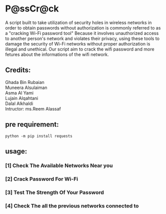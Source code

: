 # P@ssCr@ck
A script built to take utilization of security holes in wireless networks in order to obtain passwords without authorization is commonly referred to as a "cracking Wi-Fi password tool" Because it involves unauthorized access to another person's network and violates their privacy, using these tools to damage the security of Wi-Fi networks without proper authorization is illegal and unethical. Our script aim to crack the wifi password and more fetures about the informations of the wifi network. 

## Credits:
Ghada Bin Rubaian <br />
Muneera Alsulaiman <br />
Asma Al Yami <br />
Lujain Alqahtani <br />
Dalal Alkhaldi <br />
Intructor: ms.Reem Alassaf <br />
## pre requirement:
	python -m pip install requests 
## usage:
### [1] Check The Available Networks Near you
### [2] Crack Password For Wi-Fi
### [3] Test The Strength  Of Your Password
### [4] Check The all the previous networks connected to
